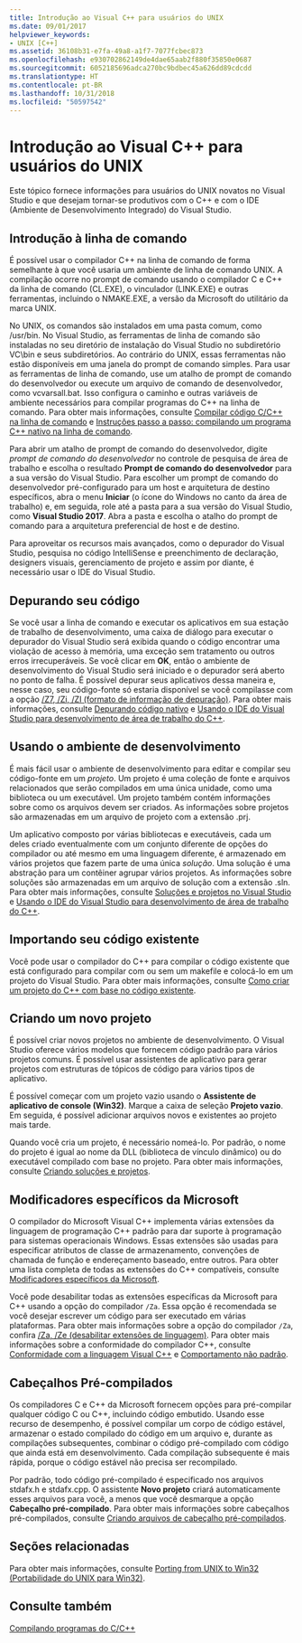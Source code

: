 ```yaml
---
title: Introdução ao Visual C++ para usuários do UNIX
ms.date: 09/01/2017
helpviewer_keywords:
- UNIX [C++]
ms.assetid: 36108b31-e7fa-49a8-a1f7-7077fcbec873
ms.openlocfilehash: e930702862149de4dae65aab2f880f35850e0687
ms.sourcegitcommit: 6052185696adca270bc9bdbec45a626dd89cdcdd
ms.translationtype: HT
ms.contentlocale: pt-BR
ms.lasthandoff: 10/31/2018
ms.locfileid: "50597542"
---
```

# <a name="introduction-to-visual-c-for-unix-users"></a>Introdução ao Visual C++ para usuários do UNIX

Este tópico fornece informações para usuários do UNIX novatos no Visual Studio e que desejam tornar-se produtivos com o C++ e com o IDE (Ambiente de Desenvolvimento Integrado) do Visual Studio.

## <a name="getting-started-on-the-command-line"></a>Introdução à linha de comando

É possível usar o compilador C++ na linha de comando de forma semelhante à que você usaria um ambiente de linha de comando UNIX. A compilação ocorre no prompt de comando usando o compilador C e C++ da linha de comando (CL.EXE), o vinculador (LINK.EXE) e outras ferramentas, incluindo o NMAKE.EXE, a versão da Microsoft do utilitário da marca UNIX.

No UNIX, os comandos são instalados em uma pasta comum, como /usr/bin. No Visual Studio, as ferramentas de linha de comando são instaladas no seu diretório de instalação do Visual Studio no subdiretório VC\bin e seus subdiretórios. Ao contrário do UNIX, essas ferramentas não estão disponíveis em uma janela do prompt de comando simples. Para usar as ferramentas de linha de comando, use um atalho de prompt de comando do desenvolvedor ou execute um arquivo de comando de desenvolvedor, como vcvarsall.bat. Isso configura o caminho e outras variáveis de ambiente necessários para compilar programas do C++ na linha de comando. Para obter mais informações, consulte [Compilar código C/C++ na linha de comando](../build/building-on-the-command-line.md) e [Instruções passo a passo: compilando um programa C++ nativo na linha de comando](../build/walkthrough-compiling-a-native-cpp-program-on-the-command-line.md).

Para abrir um atalho de prompt de comando do desenvolvedor, digite *prompt de comando do desenvolvedor* no controle de pesquisa de área de trabalho e escolha o resultado **Prompt de comando do desenvolvedor** para a sua versão do Visual Studio. Para escolher um prompt de comando do desenvolvedor pré-configurado para um host e arquitetura de destino específicos, abra o menu **Iniciar** (o ícone do Windows no canto da área de trabalho) e, em seguida, role até a pasta para a sua versão do Visual Studio, como **Visual Studio 2017**. Abra a pasta e escolha o atalho do prompt de comando para a arquitetura preferencial de host e de destino.

Para aproveitar os recursos mais avançados, como o depurador do Visual Studio, pesquisa no código IntelliSense e preenchimento de declaração, designers visuais, gerenciamento de projeto e assim por diante, é necessário usar o IDE do Visual Studio.

## <a name="debugging-your-code"></a>Depurando seu código

Se você usar a linha de comando e executar os aplicativos em sua estação de trabalho de desenvolvimento, uma caixa de diálogo para executar o depurador do Visual Studio será exibida quando o código encontrar uma violação de acesso à memória, uma exceção sem tratamento ou outros erros irrecuperáveis. Se você clicar em **OK**, então o ambiente de desenvolvimento do Visual Studio será iniciado e o depurador será aberto no ponto de falha. É possível depurar seus aplicativos dessa maneira e, nesse caso, seu código-fonte só estaria disponível se você compilasse com a opção [/Z7, /Zi, /ZI (formato de informação de depuração)](../build/reference/z7-zi-zi-debug-information-format.md). Para obter mais informações, consulte [Depurando código nativo](/visualstudio/debugger/debugging-native-code) e [Usando o IDE do Visual Studio para desenvolvimento de área de trabalho do C++](../ide/using-the-visual-studio-ide-for-cpp-desktop-development.md).

## <a name="using-the-development-environment"></a>Usando o ambiente de desenvolvimento

É mais fácil usar o ambiente de desenvolvimento para editar e compilar seu código-fonte em um *projeto*. Um projeto é uma coleção de fonte e arquivos relacionados que serão compilados em uma única unidade, como uma biblioteca ou um executável. Um projeto também contém informações sobre como os arquivos devem ser criados. As informações sobre projetos são armazenadas em um arquivo de projeto com a extensão .prj.

Um aplicativo composto por várias bibliotecas e executáveis, cada um deles criado eventualmente com um conjunto diferente de opções do compilador ou até mesmo em uma linguagem diferente, é armazenado em vários projetos que fazem parte de uma única *solução*. Uma solução é uma abstração para um contêiner agrupar vários projetos. As informações sobre soluções são armazenadas em um arquivo de solução com a extensão .sln. Para obter mais informações, consulte [Soluções e projetos no Visual Studio](/visualstudio/ide/solutions-and-projects-in-visual-studio) e [Usando o IDE do Visual Studio para desenvolvimento de área de trabalho do C++](../ide/using-the-visual-studio-ide-for-cpp-desktop-development.md).

## <a name="importing-your-existing-code"></a>Importando seu código existente

Você pode usar o compilador do C++ para compilar o código existente que está configurado para compilar com ou sem um makefile e colocá-lo em um projeto do Visual Studio. Para obter mais informações, consulte [Como criar um projeto do C++ com base no código existente](../ide/how-to-create-a-cpp-project-from-existing-code.md).

## <a name="creating-a-new-project"></a>Criando um novo projeto

É possível criar novos projetos no ambiente de desenvolvimento. O Visual Studio oferece vários modelos que fornecem código padrão para vários projetos comuns. É possível usar assistentes de aplicativo para gerar projetos com estruturas de tópicos de código para vários tipos de aplicativo.

É possível começar com um projeto vazio usando o **Assistente de aplicativo de console (Win32)**. Marque a caixa de seleção **Projeto vazio**. Em seguida, é possível adicionar arquivos novos e existentes ao projeto mais tarde.

Quando você cria um projeto, é necessário nomeá-lo. Por padrão, o nome do projeto é igual ao nome da DLL (biblioteca de vínculo dinâmico) ou do executável compilado com base no projeto. Para obter mais informações, consulte [Criando soluções e projetos](/visualstudio/ide/creating-solutions-and-projects).

## <a name="microsoft-specific-modifiers"></a>Modificadores específicos da Microsoft

O compilador do Microsoft Visual C++ implementa várias extensões da linguagem de programação C++ padrão para dar suporte à programação para sistemas operacionais Windows. Essas extensões são usadas para especificar atributos de classe de armazenamento, convenções de chamada de função e endereçamento baseado, entre outros. Para obter uma lista completa de todas as extensões do C++ compatíveis, consulte [Modificadores específicos da Microsoft](../cpp/microsoft-specific-modifiers.md).

Você pode desabilitar todas as extensões específicas da Microsoft para C++ usando a opção do compilador `/Za`. Essa opção é recomendada se você desejar escrever um código para ser executado em várias plataformas. Para obter mais informações sobre a opção do compilador `/Za`, confira [/Za, /Ze (desabilitar extensões de linguagem)](../build/reference/za-ze-disable-language-extensions.md). Para obter mais informações sobre a conformidade do compilador C++, consulte [Conformidade com a linguagem Visual C++](../visual-cpp-language-conformance.md) e [Comportamento não padrão](../cpp/nonstandard-behavior.md).

## <a name="precompiled-headers"></a>Cabeçalhos Pré-compilados

Os compiladores C e C++ da Microsoft fornecem opções para pré-compilar qualquer código C ou C++, incluindo código embutido. Usando esse recurso de desempenho, é possível compilar um corpo de código estável, armazenar o estado compilado do código em um arquivo e, durante as compilações subsequentes, combinar o código pré-compilado com código que ainda está em desenvolvimento. Cada compilação subsequente é mais rápida, porque o código estável não precisa ser recompilado.

Por padrão, todo código pré-compilado é especificado nos arquivos stdafx.h e stdafx.cpp. O assistente **Novo projeto** criará automaticamente esses arquivos para você, a menos que você desmarque a opção **Cabeçalho pré-compilado**. Para obter mais informações sobre cabeçalhos pré-compilados, consulte [Criando arquivos de cabeçalho pré-compilados](../build/reference/creating-precompiled-header-files.md).

## <a name="related-sections"></a>Seções relacionadas

Para obter mais informações, consulte [Porting from UNIX to Win32 (Portabilidade do UNIX para Win32)](../porting/porting-from-unix-to-win32.md).

## <a name="see-also"></a>Consulte também

[Compilando programas do C/C++](../build/building-c-cpp-programs.md)